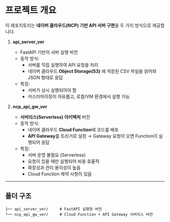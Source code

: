 # 프로젝트 개요

이 레포지토리는 **네이버 클라우드(NCP) 기반 API 서버 구현**을 두 가지 방식으로 제공합니다.

1. **api_server_ver**  
   - FastAPI 기반의 서버 실행 버전  
   - 동작 방식:
     - 서버를 직접 실행하여 API 요청을 처리
     - 네이버 클라우드 **Object Storage(S3)** 에 저장된 CSV 파일을 읽어와 JSON 형태로 응답
   - 특징:
     - 서버가 상시 실행되어야 함
     - 커스터마이징이 자유롭고, 로컬/VM 환경에서 실행 가능

2. **ncp_api_gw_ver**  
   - **서버리스(Serverless) 아키텍처** 버전  
   - 동작 방식:
     - 네이버 클라우드 **Cloud Function**에 코드를 배포
     - **API Gateway**를 트리거로 설정 → Gateway 요청이 오면 Function이 실행되어 응답
   - 특징:
     - 서버 운영 불필요 (Serverless)
     - 요청이 있을 때만 실행되어 비용 효율적
     - 확장성과 관리 용이성이 높음
     - Cloud Function 제약 사항이 있음

---

## 폴더 구조
```.
├── api_server_ver/     # FastAPI 실행형 버전
└── ncp_api_gw_ver/     # Cloud Function + API Gateway 서버리스 버전
```
